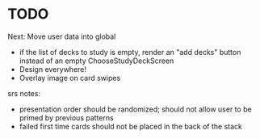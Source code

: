# TODO

Next: Move user data into global

* if the list of decks to study is empty, render an "add decks" button instead of an empty ChooseStudyDeckScreen
* Design everywhere!
* Overlay image on card swipes

srs notes:

* presentation order should be randomized; should not allow user to be primed by previous patterns
* failed first time cards should not be placed in the back of the stack
